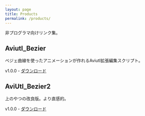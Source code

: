 ```yaml
---
layout: page
title: Products
permalink: /products/
---
```


非プログラマ向けリンク集。

## Aviutl_Bezier
ベジェ曲線を使ったアニメーションが作れるAviutl拡張編集スクリプト。

v1.0.0 - [ダウンロード](https://github.com/kotet/Aviutl_Bezier/archive/v1.0.0.zip)

## AviUtl_Bezier2
上のやつの改良版。より直感的。

v1.0.0 - [ダウンロード](https://github.com/kotet/AviUtl_Bezier2/archive/v1.0.0.zip)
